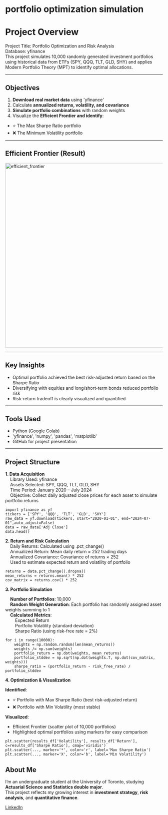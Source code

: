 # portfolio optimization simulation
# Project Overview
Project Title: Portfolio Optimization and Risk Analysis  
Database: yfinance  
This project simulates 10,000 randomly generated investment portfolios using historical data from ETFs (SPY, QQQ, TLT, GLD, SHY) and applies Modern Portfolio Theory (MPT) to identify optimal allocations.

---

## Objectives
1. **Download real market data** using 'yfinance'  
2. Calculate **annualized returns, volatility, and covariance**  
3. **Simulate portfolio combinations** with random weights  
4. Visualize the **Efficient Frontier and identify**:
  - ⭐ The Max Sharpe Ratio portfolio
  - ❌ The Minimum Volatility portfolio

---

## Efficient Frontier (Result)
<img width="930" height="590" alt="efficient_frontier" src="https://github.com/user-attachments/assets/77f0db8b-3a43-46a1-9f0f-e631af7887e5" />



---

## Key Insights

- Optimal portfolio achieved the best risk-adjusted return based on the Sharpe Ratio
- Diversifying with equities and long/short-term bonds reduced portfolio risk
- Risk-return tradeoff is clearly visualized and quantified

---

## Tools Used

- Python (Google Colab)
- 'yfinance', 'numpy', 'pandas', 'matplotlib'
- GitHub for project presentation

---

## Project Structure
**1. Data Acquisition**  
&nbsp;&nbsp;&nbsp;&nbsp;Library Used: yfinance  
&nbsp;&nbsp;&nbsp;&nbsp;Assets Selected: SPY, QQQ, TLT, GLD, SHY  
&nbsp;&nbsp;&nbsp;&nbsp;Time Period: January 2020 – July 2024  
&nbsp;&nbsp;&nbsp;&nbsp;Objective: Collect daily adjusted close prices for each asset to simulate portfolio returns
```
import yfinance as yf
tickers = ['SPY', 'QQQ', 'TLT', 'GLD', 'SHY']
raw_data = yf.download(tickers, start="2020-01-01", end="2024-07-01",auto_adjust=False)
data = raw_data['Adj Close']
data.head()
```
**2. Return and Risk Calculation**  
&nbsp;&nbsp;&nbsp;&nbsp;Daily Returns: Calculated using .pct_change()  
&nbsp;&nbsp;&nbsp;&nbsp;Annualized Return: Mean daily return × 252 trading days  
&nbsp;&nbsp;&nbsp;&nbsp;Annualized Covariance: Covariance of returns × 252  
&nbsp;&nbsp;&nbsp;&nbsp;Used to estimate expected return and volatility of portfolio
```
returns = data.pct_change().dropna()
mean_returns = returns.mean() * 252
cov_matrix = returns.cov() * 252
```
**3. Portfolio Simulation**

&nbsp;&nbsp;&nbsp;&nbsp;**Number of Portfolios**: 10,000  
&nbsp;&nbsp;&nbsp;&nbsp;**Random Weight Generation**: Each portfolio has randomly assigned asset weights summing to 1  
&nbsp;&nbsp;&nbsp;&nbsp;**Calculated Metrics**:  
  &nbsp;&nbsp;&nbsp;&nbsp;&nbsp;&nbsp;&nbsp;&nbsp;Expected Return  
  &nbsp;&nbsp;&nbsp;&nbsp;&nbsp;&nbsp;&nbsp;&nbsp;Portfolio Volatility (standard deviation)  
  &nbsp;&nbsp;&nbsp;&nbsp;&nbsp;&nbsp;&nbsp;&nbsp;Sharpe Ratio (using risk-free rate = 2%)

```
for i in range(10000):
    weights = np.random.random(len(mean_returns))
    weights /= np.sum(weights)
    portfolio_return = np.dot(weights, mean_returns)
    portfolio_stddev = np.sqrt(np.dot(weights.T, np.dot(cov_matrix, weights)))
    sharpe_ratio = (portfolio_return - risk_free_rate) / portfolio_stddev
```

**4. Optimization & Visualization**

**Identified**:
  - ⭐ Portfolio with Max Sharpe Ratio (best risk-adjusted return)  
  - ❌ Portfolio with Min Volatility (most stable)

**Visualized**:
  - Efficient Frontier (scatter plot of 10,000 portfolios)  
  - Highlighted optimal portfolios using markers for easy comparison

```
plt.scatter(results_df['Volatility'], results_df['Return'], c=results_df['Sharpe Ratio'], cmap='viridis')
plt.scatter(..., marker='*', color='r', label='Max Sharpe Ratio')
plt.scatter(..., marker='X', color='b', label='Min Volatility')
```
## About Me

I’m an undergraduate student at the University of Toronto, studying **Actuarial Science and Statistics double major**.  
This project reflects my growing interest in **investment strategy**, **risk analysis**, and **quantitative finance**.

[LinkedIn](https://www.linkedin.com/in/sylvia-wang-b089692a9/)  
